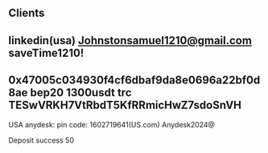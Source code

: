 Clients
---------
linkedin(usa)
Johnstonsamuel1210@gmail.com
saveTime1210!
----
0x47005c034930f4cf6dbaf9da8e0696a22bf0d8ae bep20 1300usdt
trc TESwVRKH7VtRbdT5KfRRmicHwZ7sdoSnVH
---
USA anydesk: pin code:
1602719641(US.com)
Anydesk2024@

Deposit success 50

